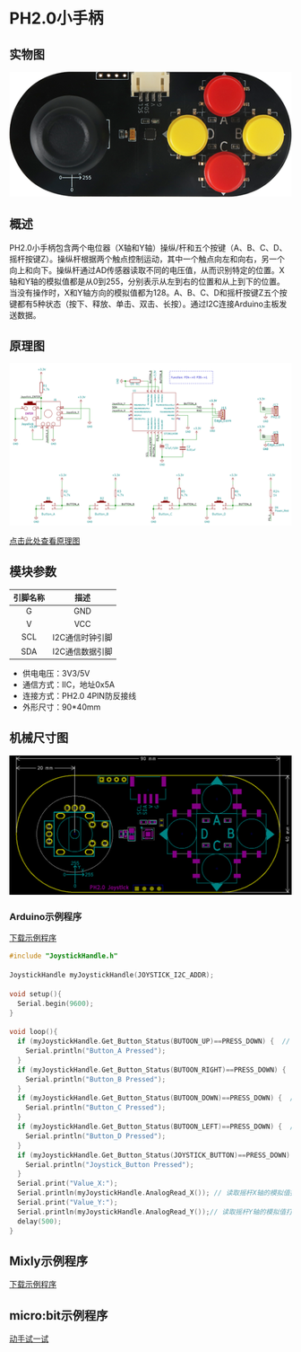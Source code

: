 # PH2.0小手柄

## 实物图

![实物图](picture/joystick_handle.png)

## 概述

​  PH2.0小手柄包含两个电位器（X轴和Y轴）操纵/杆和五个按键（A、B、C、D、摇杆按键Z）。操纵杆根据两个触点控制运动，其中一个触点向左和向右，另一个向上和向下。操纵杆通过AD传感器读取不同的电压值，从而识别特定的位置。X轴和Y轴的模拟值都是从0到255，分别表示从左到右的位置和从上到下的位置。当没有操作时，X和Y轴方向的模拟值都为128。A、B、C、D和摇杆按键Z五个按键都有5种状态（按下、释放、单击、双击、长按）。通过I2C连接Arduino主板发送数据。

## 原理图

![原理图](picture/joystick_handle_schematic.png)

[点击此处查看原理图](zh-cn/ph2.0_sensors/base_input_module/joystick_handle/joystick_handle_schematic.pdf ':ignore')

## 模块参数

| 引脚名称 |      描述       |
| :------: | :-------------: |
|    G     |       GND       |
|    V     |       VCC       |
|   SCL    | I2C通信时钟引脚 |
|   SDA    | I2C通信数据引脚 |

- 供电电压：3V3/5V
- 通信方式：IIC，地址0x5A
- 连接方式：PH2.0 4PIN防反接线
- 外形尺寸：90*40mm

## 机械尺寸图

![机械尺寸图](picture/joystick_handle_assembly.png)

### Arduino示例程序

<a href="zh-cn/ph2.0_sensors/base_input_module/joystick_handle/joystick_handle.zip" download>下载示例程序</a>

```c
#include "JoystickHandle.h"

JoystickHandle myJoystickHandle(JOYSTICK_I2C_ADDR);

void setup(){
  Serial.begin(9600);
}

void loop(){
  if (myJoystickHandle.Get_Button_Status(BUTOON_UP)==PRESS_DOWN) {  // 判断按键A是否按下
    Serial.println("Button_A Pressed");
  }
  if (myJoystickHandle.Get_Button_Status(BUTOON_RIGHT)==PRESS_DOWN) {  // 判断按键B是否按下
    Serial.println("Button_B Pressed");
  }
  if (myJoystickHandle.Get_Button_Status(BUTOON_DOWN)==PRESS_DOWN) {  // 判断按键C是否按下
    Serial.println("Button_C Pressed");
  }
  if (myJoystickHandle.Get_Button_Status(BUTOON_LEFT)==PRESS_DOWN) {  // 判断按键D是否按下
    Serial.println("Button_D Pressed");
  }
  if (myJoystickHandle.Get_Button_Status(JOYSTICK_BUTTON)==PRESS_DOWN) {  // 判断遥感按键是否按下
    Serial.println("Joystick_Button Pressed");
  }
  Serial.print("Value_X:");
  Serial.println(myJoystickHandle.AnalogRead_X()); // 读取摇杆X轴的模拟值打印出来
  Serial.print("Value_Y:");
  Serial.println(myJoystickHandle.AnalogRead_Y());// 读取摇杆Y轴的模拟值打印出来
  delay(500);
}
```

## Mixly示例程序

<a href="zh-cn/ph2.0_sensors/base_input_module/joystick_handle/joystick_handle_Mixly_demo.zip" download>下载示例程序</a>

## micro:bit示例程序

<a href="https://makecode.microbit.org/_MU6Yt1gLoiFF" target="_blank">动手试一试</a>
